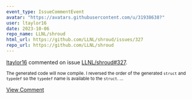 ```yaml
---
event_type: IssueCommentEvent
avatar: "https://avatars.githubusercontent.com/u/31938638?"
user: ltaylor16
date: 2023-10-06
repo_name: LLNL/shroud
html_url: https://github.com/LLNL/shroud/issues/327
repo_url: https://github.com/LLNL/shroud
---
```


<a href='https://github.com/ltaylor16' target='_blank'>ltaylor16</a> commented on issue <a href='https://github.com/LLNL/shroud/issues/327' target='_blank'>LLNL/shroud#327</a>.

<small>The generated code will now compile. I reversed the order of the generated `struct` and `typedef` so the `typedef` name is available to the `struct`....</small>

<a href='https://github.com/LLNL/shroud/issues/327' target='_blank'>View Comment</a>